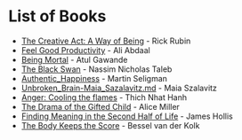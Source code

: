 # List of Books

- [The Creative Act: A Way of Being](./The_Creative_Act-Rick-Rubin.md) - Rick Rubin
- [Feel Good Productivity](./Feel_Good_Productivity-Ali_Abdaal.md) - Ali Abdaal
- [Being Mortal](./Being_Mortal-Atul_Gawande.md) - Atul Gawande
- [The Black Swan](./The_Black_Swan-Nassim_Taleb.md) - Nassim Nicholas Taleb
- [Authentic_Happiness](./Authentic_Happiness-Martin_Seligman.md) - Martin Seligman
- [Unbroken_Brain-Maia_Sazalavitz.md](./Unbroken_Brain-Maia_Sazalavitz.md) - Maia Szalavitz
- [Anger: Cooling the flames](./Anger_cooling_the_flames-Thich_Nhat_Hanh.md) - Thich Nhat Hanh
- [The Drama of the Gifted Child](./The_Drama_of_the_Gifted_Child-Alice_Miller.md) - Alice Miller
- [Finding Meaning in the Second Half of Life](./Finding_Meaning_in_the_Second_Half_of_Life-James_Hollis.md) - James Hollis
- [The Body Keeps the Score](./The_Body_Keeps_the_Score-Bessel_van_der_Kolk.md) - Bessel van der Kolk